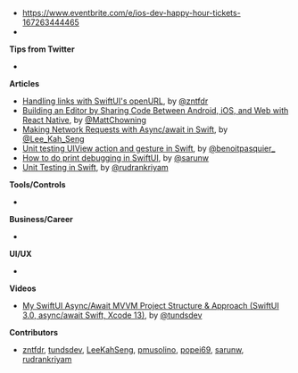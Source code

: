 * https://www.eventbrite.com/e/ios-dev-happy-hour-tickets-167263444465
*
**Tips from Twitter**

*

**Articles**

* [Handling links with SwiftUI's openURL](https://www.fivestars.blog/articles/openurl-openurlaction/), by [@zntfdr](https://twitter.com/zntfdr)
* [Building an Editor by Sharing Code Between Android, iOS, and Web with React Native](https://mobile.blog/2021/08/11/building-an-editor-by-sharing-code-between-android-ios-and-web-with-react-native/), by [@MattChowning](https://twitter.com/mattchowning)
* [Making Network Requests with Async/await in Swift](https://swiftsenpai.com/swift/async-await-network-requests/), by [@Lee_Kah_Seng](https://twitter.com/Lee_Kah_Seng)
* [Unit testing UIView action and gesture in Swift](https://benoitpasquier.com/unit-testing-uiview-action-gesture-swift/), by [@benoitpasquier_](https://twitter.com/benoitpasquier_)
* [How to do print debugging in SwiftUI](https://sarunw.com/posts/how-to-do-print-debugging-in-swiftui/), by [@sarunw](https://twitter.com/sarunw)
* [Unit Testing in Swift](https://semaphoreci.com/blog/xcode-unit-testing-tutorial), by [@rudrankriyam](https://twitter.com/rudrankriyam)

**Tools/Controls**

*

**Business/Career**

*

**UI/UX**

*

**Videos**

* [My SwiftUI Async/Await MVVM Project Structure & Approach (SwiftUI 3.0, async/await Swift, Xcode 13)](https://youtu.be/wRmaiEPk03Y), by [@tundsdev](https://twitter.com/tundsdev)

**Contributors**

* [zntfdr](https://github.com/zntfdr), [tundsdev](https://github.com/tunds), [LeeKahSeng](https://github.com/LeeKahSeng), [pmusolino](https://github.com/pmusolino), [popei69](https://github.com/popei69), [sarunw](https://github.com/sarunw), [rudrankriyam](https://github.com/rudrankriyam)
